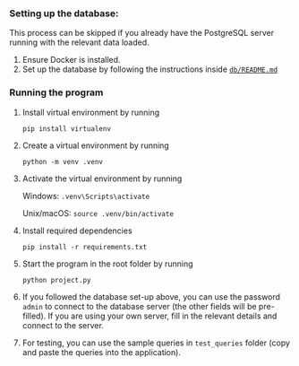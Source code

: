 ### Setting up the database:

This process can be skipped if you already have the PostgreSQL server running with the relevant data loaded.

1. Ensure Docker is installed. 
2. Set up the database by following the instructions inside [`db/README.md`](db/README.md)



### Running the program

1. Install virtual environment by running 

    ```pip install virtualenv```

2. Create a virtual environment by running

    ```python -m venv .venv```

3. Activate the virtual environment by running

    Windows: ```.venv\Scripts\activate```

    Unix/macOS: ```source .venv/bin/activate```

4. Install required dependencies

    ```pip install -r requirements.txt```


5. Start the program in the root folder by running

    ```python project.py```

6. If you followed the database set-up above, you can use the password `admin` to connect to the database server (the other fields will be pre-filled). If you are using your own server, fill in the relevant details and connect to the server. 

7. For testing, you can use the sample queries in `test_queries` folder (copy and paste the queries into the application). 
